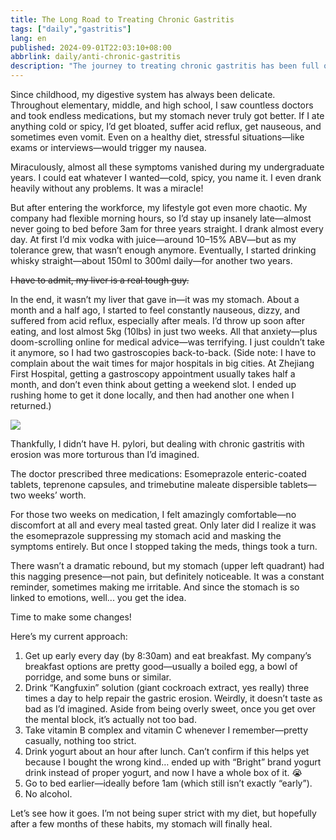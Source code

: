 ```yaml
---
title: The Long Road to Treating Chronic Gastritis
tags: ["daily","gastritis"]
lang: en
published: 2024-09-01T22:03:10+08:00
abbrlink: daily/anti-chronic-gastritis
description: "The journey to treating chronic gastritis has been full of twists and turns. From childhood digestive discomfort to a miraculous recovery during university, then worsening again with workplace indulgences, stomach pain has become a recurring theme in my life. Although my symptoms mysteriously vanished for a while, staying up late and drinking brought the issues back. Frequent nausea and reflux made life unbearable. After multiple medical checks and serious reflection, I’m finally taking this long and complicated treatment process seriously."
---
```

Since childhood, my digestive system has always been delicate. Throughout elementary, middle, and high school, I saw countless doctors and took endless medications, but my stomach never truly got better. If I ate anything cold or spicy, I’d get bloated, suffer acid reflux, get nauseous, and sometimes even vomit. Even on a healthy diet, stressful situations—like exams or interviews—would trigger my nausea.

Miraculously, almost all these symptoms vanished during my undergraduate years. I could eat whatever I wanted—cold, spicy, you name it. I even drank heavily without any problems. It was a miracle!

But after entering the workforce, my lifestyle got even more chaotic. My company had flexible morning hours, so I’d stay up insanely late—almost never going to bed before 3am for three years straight. I drank almost every day. At first I’d mix vodka with juice—around 10–15% ABV—but as my tolerance grew, that wasn’t enough anymore. Eventually, I started drinking whisky straight—about 150ml to 300ml daily—for another two years.

~~I have to admit, my liver is a real tough guy.~~

In the end, it wasn’t my liver that gave in—it was my stomach. About a month and a half ago, I started to feel constantly nauseous, dizzy, and suffered from acid reflux, especially after meals. I’d throw up soon after eating, and lost almost 5kg (10lbs) in just two weeks. All that anxiety—plus doom-scrolling online for medical advice—was terrifying. I just couldn’t take it anymore, so I had two gastroscopies back-to-back. (Side note: I have to complain about the wait times for major hospitals in big cities. At Zhejiang First Hospital, getting a gastroscopy appointment usually takes half a month, and don’t even think about getting a weekend slot. I ended up rushing home to get it done locally, and then had another one when I returned.)

![](https://blog-img.shinya.click/2025/0a4da5b052d4794c80ed1ba23922a909.png)

Thankfully, I didn’t have H. pylori, but dealing with chronic gastritis with erosion was more torturous than I’d imagined.

The doctor prescribed three medications: Esomeprazole enteric-coated tablets, teprenone capsules, and trimebutine maleate dispersible tablets—two weeks’ worth.

For those two weeks on medication, I felt amazingly comfortable—no discomfort at all and every meal tasted great. Only later did I realize it was the esomeprazole suppressing my stomach acid and masking the symptoms entirely. But once I stopped taking the meds, things took a turn.

There wasn’t a dramatic rebound, but my stomach (upper left quadrant) had this nagging presence—not pain, but definitely noticeable. It was a constant reminder, sometimes making me irritable. And since the stomach is so linked to emotions, well... you get the idea.

Time to make some changes!

Here’s my current approach:

1. Get up early every day (by 8:30am) and eat breakfast. My company’s breakfast options are pretty good—usually a boiled egg, a bowl of porridge, and some buns or similar.
2. Drink “Kangfuxin” solution (giant cockroach extract, yes really) three times a day to help repair the gastric erosion. Weirdly, it doesn’t taste as bad as I’d imagined. Aside from being overly sweet, once you get over the mental block, it’s actually not too bad.
3. Take vitamin B complex and vitamin C whenever I remember—pretty casually, nothing too strict.
4. Drink yogurt about an hour after lunch. Can’t confirm if this helps yet because I bought the wrong kind… ended up with “Bright” brand yogurt drink instead of proper yogurt, and now I have a whole box of it. 😭
5. Go to bed earlier—ideally before 1am (which still isn’t exactly “early”).
6. No alcohol.

Let’s see how it goes. I’m not being super strict with my diet, but hopefully after a few months of these habits, my stomach will finally heal.